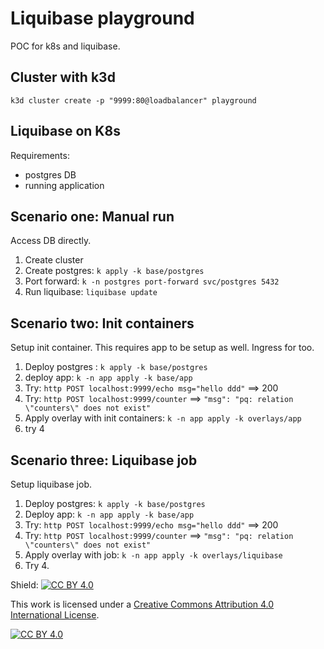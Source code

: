 # Liquibase playground

POC for k8s and liquibase.

## Cluster with k3d

`k3d cluster create -p "9999:80@loadbalancer" playground`

## Liquibase on K8s

Requirements:
* postgres DB
* running application

## Scenario one: Manual run

Access DB directly.

1. Create cluster
2. Create postgres: `k apply -k base/postgres`
3. Port forward: `k -n postgres port-forward svc/postgres 5432`
4. Run liquibase: `liquibase update`

## Scenario two: Init containers

Setup init container.
This requires app to be setup as well. Ingress for too.

1. Deploy postgres : `k apply -k base/postgres`
2. deploy app: `k -n app apply -k base/app`
3. Try: `http POST localhost:9999/echo msg="hello ddd"` ==> 200
4. Try: `http POST localhost:9999/counter` ==> `"msg": "pq: relation \"counters\" does not exist"`
5. Apply overlay with init containers: `k -n app apply -k overlays/app`
6. try 4

## Scenario three: Liquibase job

Setup liquibase job.

1. Deploy postgres: `k apply -k base/postgres`
2. Deploy app: `k -n app apply -k base/app`
3. Try: `http POST localhost:9999/echo msg="hello ddd"` ==> 200
4. Try: `http POST localhost:9999/counter` ==> `"msg": "pq: relation \"counters\" does not exist"`
5. Apply overlay with job: `k -n app apply -k overlays/liquibase`
6. Try 4.

Shield: [![CC BY 4.0][cc-by-shield]][cc-by]

This work is licensed under a
[Creative Commons Attribution 4.0 International License][cc-by].

[![CC BY 4.0][cc-by-image]][cc-by]

[cc-by]: http://creativecommons.org/licenses/by/4.0/
[cc-by-image]: https://i.creativecommons.org/l/by/4.0/88x31.png
[cc-by-shield]: https://img.shields.io/badge/License-CC%20BY%204.0-lightgrey.svg